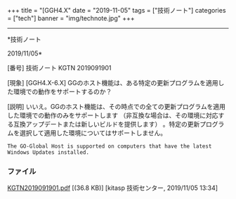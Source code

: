 ﻿+++
title = "[GGH4.X"
date = "2019-11-05"
tags = ["技術ノート"]
categories = ["tech"]
banner = "img/technote.jpg"
+++

-----------------------------------------------------------------------------------------------------------------------------

*技術ノート

2019/11/05*


[番号]
技術ノート KGTN 2019091901

[現象]
[GGH4.X-6.X]
GGのホスト機能は、ある特定の更新プログラムを適用した環境での動作をサポートするのか？

[説明]
いいえ。GGのホスト機能は、その時点での全ての更新プログラムを適用した環境での動作のみをサポートします
（非互換な場合は、その環境に対応する互換アップデートまたは新しいビルドを提供します）
。特定の更新プログラムを選択して適用した環境についてはサポートしません。

    The GO-Global Host is supported on computers that have the latest Windows Updates installed.


### ファイル

 
 


[KGTN2019091901.pdf](http://techreport.kitasp.net/attachments/download/4390/KGTN2019091901.pdf)
 [(36.8 KB)] [kitasp 技術センター, 2019/11/05
13:34]


 


 

